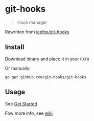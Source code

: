 # git-hooks

> Hook manager

Rewritten from [icefox/git-hooks](https://github.com/icefox/git-hooks)

## Install

[Download](https://github.com/git-hooks/git-hooks/releases) binary and place it in your `PATH`

Or manually:

    go get github.com/git-hooks/git-hooks

## Usage

See [Get Started](https://github.com/git-hooks/git-hooks/wiki/Get-Started)


Fow more info, see [wiki](https://github.com/git-hooks/git-hooks/wiki)
